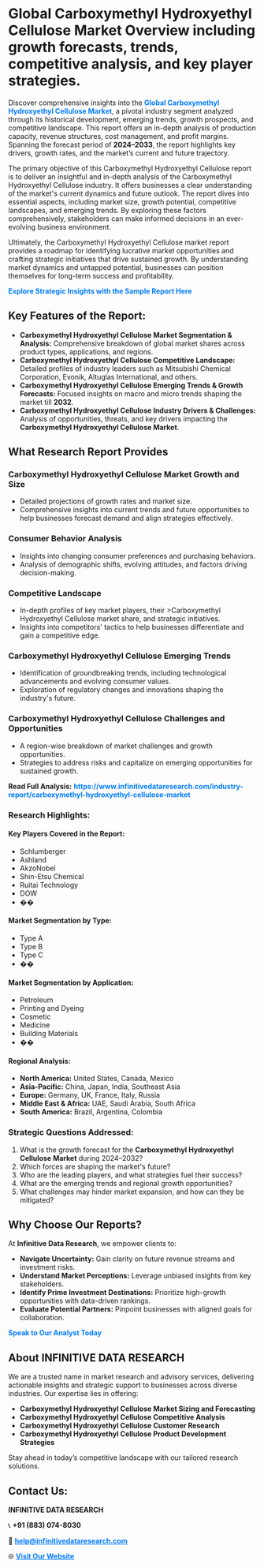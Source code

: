 <h1>Global Carboxymethyl Hydroxyethyl Cellulose Market Overview including growth forecasts, trends, competitive analysis, and key player strategies.</h1>
<p>
Discover comprehensive insights into the 
<a href="https://www.infinitivedataresearch.com/industry-report/carboxymethyl-hydroxyethyl-cellulose-market" rel="dofollow" style="color: #007BFF; text-decoration: none;"><strong>Global Carboxymethyl Hydroxyethyl Cellulose Market</strong></a>, a pivotal industry segment analyzed through its historical development, emerging trends, growth prospects, and competitive landscape. This report offers an in-depth analysis of production capacity, revenue structures, cost management, and profit margins. Spanning the forecast period of <strong>2024–2033</strong>, the report highlights key drivers, growth rates, and the market’s current and future trajectory.
</p>
<p>
The primary objective of this Carboxymethyl Hydroxyethyl Cellulose report is to deliver an insightful and in-depth analysis of the Carboxymethyl Hydroxyethyl Cellulose industry. It offers businesses a clear understanding of the market's current dynamics and future outlook. The report dives into essential aspects, including market size, growth potential, competitive landscapes, and emerging trends. By exploring these factors comprehensively, stakeholders can make informed decisions in an ever-evolving business environment.
</p>
<p>
Ultimately, the Carboxymethyl Hydroxyethyl Cellulose market report provides a roadmap for identifying lucrative market opportunities and crafting strategic initiatives that drive sustained growth. By understanding market dynamics and untapped potential, businesses can position themselves for long-term success and profitability.
</p>
<p>
<a href="https://www.infinitivedataresearch.com/request-sample/reportId=104534" style="color: #007BFF; text-decoration: none;"><strong>Explore Strategic Insights with the Sample Report Here</strong></a>
</p>

<h2>Key Features of the Report:</h2>
<ul>
<li><strong>Carboxymethyl Hydroxyethyl Cellulose Market Segmentation & Analysis:</strong> Comprehensive breakdown of global market shares across product types, applications, and regions.</li>
<li><strong>Carboxymethyl Hydroxyethyl Cellulose Competitive Landscape:</strong> Detailed profiles of industry leaders such as Mitsubishi Chemical Corporation, Evonik, Altuglas International, and others.</li>
<li><strong>Carboxymethyl Hydroxyethyl Cellulose Emerging Trends & Growth Forecasts:</strong> Focused insights on macro and micro trends shaping the market till <strong>2032</strong>.</li>
<li><strong>Carboxymethyl Hydroxyethyl Cellulose Industry Drivers & Challenges:</strong> Analysis of opportunities, threats, and key drivers impacting the <strong>Carboxymethyl Hydroxyethyl Cellulose Market</strong>.</li>
</ul>

<h2>What Research Report Provides</h2>
<h3>Carboxymethyl Hydroxyethyl Cellulose Market Growth and Size</h3>
<ul>
<li>Detailed projections of growth rates and market size.</li>
<li>Comprehensive insights into current trends and future opportunities to help businesses forecast demand and align strategies effectively.</li>
</ul>

<h3>Consumer Behavior Analysis</h3>
<ul>
<li>Insights into changing consumer preferences and purchasing behaviors.</li>
<li>Analysis of demographic shifts, evolving attitudes, and factors driving decision-making.</li>
</ul>

<h3>Competitive Landscape</h3>
<ul>
<li>In-depth profiles of key market players, their >Carboxymethyl Hydroxyethyl Cellulose market share, and strategic initiatives.</li>
<li>Insights into competitors' tactics to help businesses differentiate and gain a competitive edge.</li>
</ul>

<h3>Carboxymethyl Hydroxyethyl Cellulose Emerging Trends</h3>
<ul>
<li>Identification of groundbreaking trends, including technological advancements and evolving consumer values.</li>
<li>Exploration of regulatory changes and innovations shaping the industry's future.</li>
</ul>

<h3>Carboxymethyl Hydroxyethyl Cellulose Challenges and Opportunities</h3>
<ul>
<li>A region-wise breakdown of market challenges and growth opportunities.</li>
<li>Strategies to address risks and capitalize on emerging opportunities for sustained growth.</li>
</ul>
<p><strong>Read Full Analysis:</strong> <a href="https://www.infinitivedataresearch.com/industry-report/carboxymethyl-hydroxyethyl-cellulose-market" rel="dofollow" style="color: #007BFF; text-decoration: none;"><strong>https://www.infinitivedataresearch.com/industry-report/carboxymethyl-hydroxyethyl-cellulose-market</strong></a></p>
<h3>Research Highlights:</h3>
<h4>Key Players Covered in the Report:</h4>
<ul><li>Schlumberger</li><li>Ashland</li><li>AkzoNobel</li><li>Shin-Etsu Chemical</li><li>Ruitai Technology</li><li>DOW</li><li>��</li></ul>
<h4>Market Segmentation by Type:</h4>
<ul><li>Type A</li><li>Type B</li><li>Type C</li><li>��</li></ul>
<h4>Market Segmentation by Application:</h4>
<ul><li>Petroleum</li><li>Printing and Dyeing</li><li>Cosmetic</li><li>Medicine</li><li>Building Materials</li><li>��</li></ul>

<h4>Regional Analysis:</h4>
<ul>
<li><strong>North America:</strong> United States, Canada, Mexico</li>
<li><strong>Asia-Pacific:</strong> China, Japan, India, Southeast Asia</li>
<li><strong>Europe:</strong> Germany, UK, France, Italy, Russia</li>
<li><strong>Middle East & Africa:</strong> UAE, Saudi Arabia, South Africa</li>
<li><strong>South America:</strong> Brazil, Argentina, Colombia</li>
</ul>

<h3>Strategic Questions Addressed:</h3>
<ol>
<li>What is the growth forecast for the <strong>Carboxymethyl Hydroxyethyl Cellulose Market</strong> during 2024–2032?</li>
<li>Which forces are shaping the market's future?</li>
<li>Who are the leading players, and what strategies fuel their success?</li>
<li>What are the emerging trends and regional growth opportunities?</li>
<li>What challenges may hinder market expansion, and how can they be mitigated?</li>
</ol>

<h2>Why Choose Our Reports?</h2>
<p>At <strong>Infinitive Data Research</strong>, we empower clients to:</p>
<ul>
<li><strong>Navigate Uncertainty:</strong> Gain clarity on future revenue streams and investment risks.</li>
<li><strong>Understand Market Perceptions:</strong> Leverage unbiased insights from key stakeholders.</li>
<li><strong>Identify Prime Investment Destinations:</strong> Prioritize high-growth opportunities with data-driven rankings.</li>
<li><strong>Evaluate Potential Partners:</strong> Pinpoint businesses with aligned goals for collaboration.</li>
</ul>
<p><a href="https://www.infinitivedataresearch.com/industry-report/carboxymethyl-hydroxyethyl-cellulose-market" rel="dofollow" style="color: #007BFF; text-decoration: none;"><strong>Speak to Our Analyst Today</strong></a></p>

<h2>About INFINITIVE DATA RESEARCH</h2>
<p>We are a trusted name in market research and advisory services, delivering actionable insights and strategic support to businesses across diverse industries. Our expertise lies in offering:</p>
<ul>
<li><strong>Carboxymethyl Hydroxyethyl Cellulose Market Sizing and Forecasting</strong></li>
<li><strong>Carboxymethyl Hydroxyethyl Cellulose Competitive Analysis</strong></li>
<li><strong>Carboxymethyl Hydroxyethyl Cellulose Customer Research</strong></li>
<li><strong>Carboxymethyl Hydroxyethyl Cellulose Product Development Strategies</strong></li>
</ul>
<p>Stay ahead in today’s competitive landscape with our tailored research solutions.</p>

<h2>Contact Us:</h2>
<p><strong>INFINITIVE DATA RESEARCH</strong></p>
<p>📞 <strong>+91 (883) 074-8030</strong></p>
<p>📧 <strong><a href="mailto:help@infinitivedataresearch.com" style="color: #007BFF;">help@infinitivedataresearch.com</a></strong></p>
<p>🌐 <strong><a href="https://www.infinitivedataresearch.com" rel="dofollow" style="color: #007BFF;">Visit Our Website</a></strong></p>